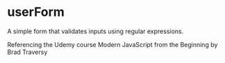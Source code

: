 # userForm

A simple form that validates inputs using regular expressions.

Referencing the Udemy course Modern JavaScript from the Beginning by Brad Traversy
